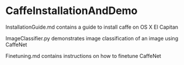 # CaffeInstallationAndDemo
InstallationGuide.md contains a guide to install caffe on OS X El Capitan

ImageClassifier.py demonstrates image classification of an image using CaffeNet

Finetuning.md contains instructions on how to finetune CaffeNet
